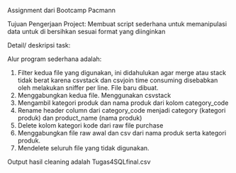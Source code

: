 Assignment dari Bootcamp Pacmann

Tujuan Pengerjaan Project: Membuat script sederhana untuk memanipulasi data untuk di bersihkan sesuai format yang diinginkan

Detail/ deskripsi task:

Alur program sederhana adalah:
1. Filter kedua file yang digunakan, ini didahulukan agar merge atau stack tidak berat karena csvstack dan csvjoin time consuming disebabkan oleh melakukan sniffer per line. File baru dibuat.
2. Menggabungkan kedua file. Menggunakan csvstack
3. Mengambil kategori produk dan nama produk dari kolom category_code
4. Rename header column dari category_code menjadi category (kategori produk) dan product_name (nama produk)
5. Delete kolom kategori kode dari raw file purchase
6. Menggabungkan file raw awal dan csv dari nama produk serta kategori produk.
7. Mendelete seluruh file yang tidak digunakan.

Output hasil cleaning adalah Tugas4SQLfinal.csv
